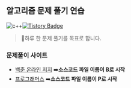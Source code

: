 ## 알고리즘 문제 풀기 연습  
![c++](https://img.shields.io/badge/language-c%2B%2B-red)[![Tistory Badge](https://img.shields.io/badge/Tech%20Blog-555263?style=flat&logoColor=white)](https://chan9.tistory.com/)
>📖하루 한 문제 풀기를 목표로 합니다.
### 문제풀이 사이트
- [백준 온라인 저지](https://www.acmicpc.net/) ➡️**소스코드 파일 이름이 B로 시작**
- [프로그래머스](https://programmers.co.kr/learn/challenges) ➡️**소스코드 파일 이름이 P로 시작**

